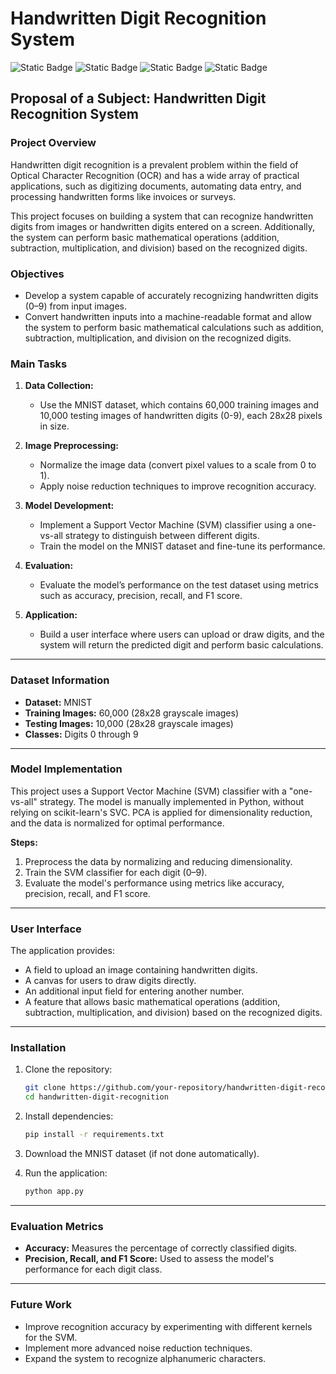 
# Handwritten Digit Recognition System

![Static Badge](https://img.shields.io/badge/Python-3.8-grey?logo=python)
![Static Badge](https://img.shields.io/badge/Numpy-grey?logo=numpy)
![Static Badge](https://img.shields.io/badge/SVM-grey?logo=svm)
![Static Badge](https://img.shields.io/badge/MNIST-grey?logo=mnist)

## Proposal of a Subject: Handwritten Digit Recognition System

### Project Overview

Handwritten digit recognition is a prevalent problem within the field of Optical Character Recognition (OCR) and has a wide array of practical applications, such as digitizing documents, automating data entry, and processing handwritten forms like invoices or surveys.

This project focuses on building a system that can recognize handwritten digits from images or handwritten digits entered on a screen. Additionally, the system can perform basic mathematical operations (addition, subtraction, multiplication, and division) based on the recognized digits.

### Objectives
- Develop a system capable of accurately recognizing handwritten digits (0–9) from input images.
- Convert handwritten inputs into a machine-readable format and allow the system to perform basic mathematical calculations such as addition, subtraction, multiplication, and division on the recognized digits.

### Main Tasks
1. **Data Collection:**
   - Use the MNIST dataset, which contains 60,000 training images and 10,000 testing images of handwritten digits (0-9), each 28x28 pixels in size.
   
2. **Image Preprocessing:**
   - Normalize the image data (convert pixel values to a scale from 0 to 1).
   - Apply noise reduction techniques to improve recognition accuracy.

3. **Model Development:**
   - Implement a Support Vector Machine (SVM) classifier using a one-vs-all strategy to distinguish between different digits.
   - Train the model on the MNIST dataset and fine-tune its performance.

4. **Evaluation:**
   - Evaluate the model’s performance on the test dataset using metrics such as accuracy, precision, recall, and F1 score.

5. **Application:**
   - Build a user interface where users can upload or draw digits, and the system will return the predicted digit and perform basic calculations.

---

### Dataset Information

- **Dataset:** MNIST
- **Training Images:** 60,000 (28x28 grayscale images)
- **Testing Images:** 10,000 (28x28 grayscale images)
- **Classes:** Digits 0 through 9

---

### Model Implementation

This project uses a Support Vector Machine (SVM) classifier with a "one-vs-all" strategy. The model is manually implemented in Python, without relying on scikit-learn's SVC. PCA is applied for dimensionality reduction, and the data is normalized for optimal performance.

**Steps:**
1. Preprocess the data by normalizing and reducing dimensionality.
2. Train the SVM classifier for each digit (0–9).
3. Evaluate the model's performance using metrics like accuracy, precision, recall, and F1 score.

---

### User Interface

The application provides:
- A field to upload an image containing handwritten digits.
- A canvas for users to draw digits directly.
- An additional input field for entering another number.
- A feature that allows basic mathematical operations (addition, subtraction, multiplication, and division) based on the recognized digits.

---

### Installation

1. Clone the repository:
   ```bash
   git clone https://github.com/your-repository/handwritten-digit-recognition.git
   cd handwritten-digit-recognition
   ```

2. Install dependencies:
   ```bash
   pip install -r requirements.txt
   ```

3. Download the MNIST dataset (if not done automatically).

4. Run the application:
   ```bash
   python app.py
   ```

---

### Evaluation Metrics

- **Accuracy:** Measures the percentage of correctly classified digits.
- **Precision, Recall, and F1 Score:** Used to assess the model's performance for each digit class.

---

### Future Work

- Improve recognition accuracy by experimenting with different kernels for the SVM.
- Implement more advanced noise reduction techniques.
- Expand the system to recognize alphanumeric characters.
